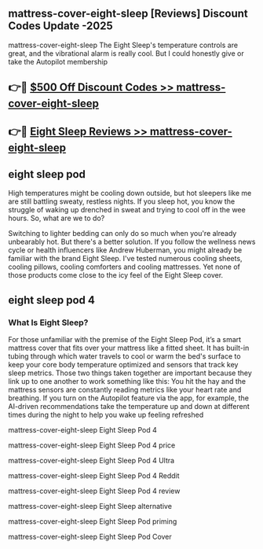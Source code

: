 ## mattress-cover-eight-sleep [Reviews​] Discount Codes Update -2025

mattress-cover-eight-sleep The Eight Sleep's temperature controls are great, and the vibrational alarm is really cool. But I could honestly give or take the Autopilot membership

## 👉🔴 [$500 Off Discount Codes >> mattress-cover-eight-sleep](http://download.freeplayer.one?title=mattress-cover-eight-sleep&ref=18-ES)

## 👉🔴 [Eight Sleep Reviews >> mattress-cover-eight-sleep](http://download.freeplayer.one?title=mattress-cover-eight-sleep&ref=18-ES)

## eight sleep pod

High temperatures might be cooling down outside, but hot sleepers like me are still battling sweaty, restless nights. If you sleep hot, you know the struggle of waking up drenched in sweat and trying to cool off in the wee hours. So, what are we to do?

Switching to lighter bedding can only do so much when you're already unbearably hot. But there's a better solution. If you follow the wellness news cycle or health influencers like Andrew Huberman, you might already be familiar with the brand Eight Sleep. I've tested numerous cooling sheets, cooling pillows, cooling comforters and cooling mattresses. Yet none of those products come close to the icy feel of the Eight Sleep cover.

## eight sleep pod 4

### What Is Eight Sleep?

For those unfamiliar with the premise of the Eight Sleep Pod, it’s a smart mattress cover that fits over your mattress like a fitted sheet. It has built-in tubing through which water travels to cool or warm the bed's surface to keep your core body temperature optimized and sensors that track key sleep metrics. Those two things taken together are important because they link up to one another to work something like this: You hit the hay and the mattress sensors are constantly reading metrics like your heart rate and breathing. If you turn on the Autopilot feature via the app, for example, the AI-driven recommendations take the temperature up and down at different times during the night to help you wake up feeling refreshed

mattress-cover-eight-sleep Eight Sleep Pod 4

mattress-cover-eight-sleep Eight Sleep Pod 4 price

mattress-cover-eight-sleep Eight Sleep Pod 4 Ultra

mattress-cover-eight-sleep Eight Sleep Pod 4 Reddit

mattress-cover-eight-sleep Eight Sleep Pod 4 review

mattress-cover-eight-sleep Eight Sleep alternative

mattress-cover-eight-sleep Eight Sleep Pod priming

mattress-cover-eight-sleep Eight Sleep Pod Cover